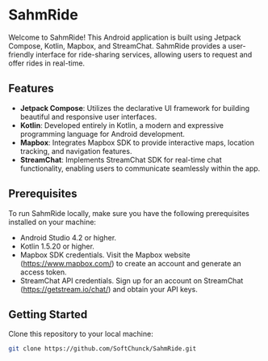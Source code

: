 # SahmRide

Welcome to SahmRide! This Android application is built using Jetpack Compose, Kotlin, Mapbox, and StreamChat. SahmRide provides a user-friendly interface for ride-sharing services, allowing users to request and offer rides in real-time.

## Features

- **Jetpack Compose**: Utilizes the declarative UI framework for building beautiful and responsive user interfaces.
- **Kotlin**: Developed entirely in Kotlin, a modern and expressive programming language for Android development.
- **Mapbox**: Integrates Mapbox SDK to provide interactive maps, location tracking, and navigation features.
- **StreamChat**: Implements StreamChat SDK for real-time chat functionality, enabling users to communicate seamlessly within the app.


## Prerequisites

To run SahmRide locally, make sure you have the following prerequisites installed on your machine:

- Android Studio 4.2 or higher.
- Kotlin 1.5.20 or higher.
- Mapbox SDK credentials. Visit the Mapbox website (https://www.mapbox.com/) to create an account and generate an access token.
- StreamChat API credentials. Sign up for an account on StreamChat (https://getstream.io/chat/) and obtain your API keys.

## Getting Started
Clone this repository to your local machine:

```bash
git clone https://github.com/SoftChunck/SahmRide.git
